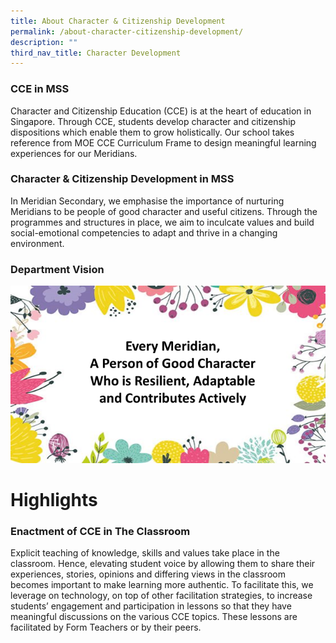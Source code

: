 ```yaml
---
title: About Character & Citizenship Development
permalink: /about-character-citizenship-development/
description: ""
third_nav_title: Character Development
---
```

### CCE in MSS

Character and Citizenship Education (CCE) is at the heart of education in Singapore. Through CCE, students develop character and citizenship dispositions which enable them to grow holistically. Our school takes reference from MOE CCE Curriculum Frame to design meaningful learning experiences for our Meridians.

### Character & Citizenship Development in MSS

In Meridian Secondary, we emphasise the importance of nurturing Meridians to be people of good character and useful citizens. Through the programmes and structures in place, we aim to inculcate values and build social-emotional competencies to adapt and thrive in a changing environment.

### Department Vision

![](/images/cceoct1.png)

# **Highlights**


### Enactment of CCE in The Classroom

Explicit teaching of knowledge, skills and values take place in the classroom. Hence, elevating student voice by allowing them to share their experiences, stories, opinions and differing views in the classroom becomes important to make learning more authentic. To facilitate this, we leverage on technology, on top of other facilitation strategies, to increase students’ engagement and participation in lessons so that they have meaningful discussions on the various CCE topics. These lessons are facilitated by Form Teachers or by their peers.
